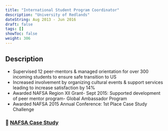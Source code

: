 ```yaml
---
title: "International Student Program Coordinator"
description: "University of Redlands"
dateString: Aug 2013 - Jun 2016
draft: false
tags: []
showToc: false
weight: 306
--- 
```


## Description
- Supervised 12 peer-mentors & managed orientation for over 300 incoming students to ensure safe transition to US
- Increased involvement by organizing cultural events & support services leading to increase satisfaction by 14%
- Awarded NAFSA Region XII Grant- Sept 2015: Supported development of peer mentor program- Global Ambassador Program
- Awarded NAFSA 2015 Annual Conference: 1st Place Case Study Challenge

### 🔗 [NAFSA Case Study](https://docs.google.com/presentation/d/1Lmyavn7geaxx1REtMVXlVhpYNZmlUruYkLemSEely0Q/edit?usp=sharing)